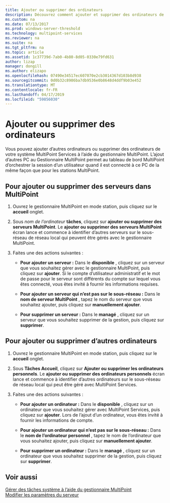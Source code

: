 ```yaml
---
title: Ajouter ou supprimer des ordinateurs
description: Découvrez comment ajouter et supprimer des ordinateurs de MultiPoint Services.
ms.custom: na
ms.date: 07/13/2017
ms.prod: windows-server-threshold
ms.technology: multipoint-services
ms.reviewer: na
ms.suite: na
ms.tgt_pltfrm: na
ms.topic: article
ms.assetid: 1c37739d-7ab0-4b80-8d05-0330e79fd631
author: lizap
manager: dongill
ms.author: elizapo
ms.openlocfilehash: 07490e34517ec607070e2cb3014367d103b8d938
ms.sourcegitcommit: 0d0b32c8986ba7db9536e0b8648d4ddf9b03e452
ms.translationtype: MT
ms.contentlocale: fr-FR
ms.lasthandoff: 04/17/2019
ms.locfileid: "59856030"
---
```

# <a name="add-or-remove-computers"></a>Ajouter ou supprimer des ordinateurs
Vous pouvez ajouter d’autres ordinateurs ou supprimer des ordinateurs de votre système MultiPoint Services à l’aide du gestionnaire MultiPoint. L’ajout d’autres PC au Gestionnaire MultiPoint permet au tableau de bord MultiPoint d’orchestrer la session d’un utilisateur quand il est connecté à ce PC de la même façon que pour les stations MultiPoint.  
  
## <a name="to-add-or-remove-servers-in-multipoint"></a>Pour ajouter ou supprimer des serveurs dans MultiPoint  
  
1.  Ouvrez le gestionnaire MultiPoint en mode station, puis cliquez sur le **accueil** onglet.  
  
2.  Sous *nom de l’ordinateur* **tâches**, cliquez sur **ajouter ou supprimer des serveurs MultiPoint**. Le **ajouter ou supprimer des serveurs MultiPoint** écran lance et commence à identifier d’autres serveurs sur le sous-réseau de réseau local qui peuvent être gérés avec le gestionnaire MultiPoint.  
  
3.  Faites une des actions suivantes :  
  
    -   **Pour ajouter un serveur :** Dans le **disponible** , cliquez sur un serveur que vous souhaitez gérer avec le gestionnaire MultiPoint, puis cliquez sur **ajouter**. Si le compte d’utilisateur administratif et le mot de passe pour le serveur sont différents du compte sur lequel vous êtes connecté, vous êtes invité à fournir les informations requises.  
  
    -   **Pour ajouter un serveur qui n’est pas sur le sous-réseau :** Dans le **nom de serveur MultiPoint** , tapez le nom du serveur que vous souhaitez ajouter, puis cliquez sur **manuellement ajouter**.  
  
    -   **Pour supprimer un serveur :** Dans le **managé** , cliquez sur un serveur que vous souhaitez supprimer de la gestion, puis cliquez sur **supprimer**.  
  
## <a name="to-add-or-remove-other-computers"></a>Pour ajouter ou supprimer d’autres ordinateurs  
  
1.  Ouvrez le gestionnaire MultiPoint en mode station, puis cliquez sur le **accueil** onglet.  
  
2.  Sous **Tâches Accueil**, cliquez sur **Ajouter ou supprimer les ordinateurs personnels**. Le **ajouter ou supprimer des ordinateurs personnels** écran lance et commence à identifier d’autres ordinateurs sur le sous-réseau de réseau local qui peut être géré avec MultiPoint Services.  
  
3.  Faites une des actions suivantes :  
  
    -   **Pour ajouter un ordinateur :** Dans le **disponible** , cliquez sur un ordinateur que vous souhaitez gérer avec MultiPoint Services, puis cliquez sur **ajouter**. Lors de l’ajout d’un ordinateur, vous êtes invité à fournir les informations de compte.  
  
    -   **Pour ajouter un ordinateur qui n’est pas sur le sous-réseau :** Dans le **nom de l’ordinateur personnel** , tapez le nom de l’ordinateur que vous souhaitez ajouter, puis cliquez sur **manuellement ajouter**.  
  
    -   **Pour supprimer un ordinateur :** Dans le **managé** , cliquez sur un ordinateur que vous souhaitez supprimer de la gestion, puis cliquez sur **supprimer**.  
  
## <a name="see-also"></a>Voir aussi  
[Gérer des tâches système à l’aide du gestionnaire MultiPoint](Manage-System-Tasks-Using-MultiPoint-Manager.md)  
[Modifier les paramètres du serveur](Edit-Server-Settings.md)